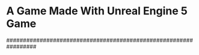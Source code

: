 # A Game Made With Unreal Engine 5 Game
#################################################################
